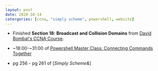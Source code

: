 ```yaml
---
layout: post
date: 2020-10-14
catergories: [ccna, "simply scheme", powershell, website]
---
```


- Finished **Section 18: Broadcast and Collision Domains** from [David Bombal's CCNA Course](https://www.udemy.com/course/complete-networking-fundamentals-course-ccna-start).
  
- ~18:00-~31:00 of [Powershell Master Class: Connecting Commands Together](https://www.youtube.com/watch?v=K_LsLq5yGgk&t=1245s&ab_channel=JohnSavill)

- pg 256 - pg 261 of [*Simply Scheme&*]